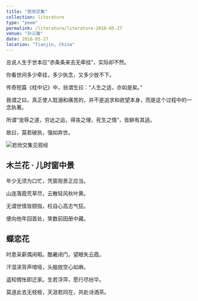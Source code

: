 ```yaml
---
title: "悲欣交集"
collection: literature
type: "poem"
permalink: /literature/literature-2016-05-27
venue: "孙沁璇"
date: 2016-05-27
location: "Tianjin, China"
---
```


总说人生于世本应“赤条条来去无牵挂”，实际却不然。

你看世间多少牵挂，多少执念，又多少放不下。

传奇短篇《枕中记》中，翁谓生曰：“人生之适，亦如是矣。”

我谓之曰，真正使人耽溺和痛苦的，并不是追求和欲望本身，而是这个过程中的一念执著。

所谓“宠辱之道，穷达之运，得丧之理，死生之情”，皆鲜有其适。

故曰，莫若破执，强如弃世。

![悲欣交集见观经](https://sunqinxuan.github.io/images/literature-2016-05-27-img1.jpg)

## 木兰花 · 儿时窗中景

年少无须为口忙，凭窗观景正应当。

山连落霞荒草尽，云散轻风秋叶黄。

无谓世情皆颐指，枉自心高志气狂。

便向他年回首处，笑数前因册中藏。

## 蝶恋花

时患采薪偶闲暇。酷暑闭门，望眼失云霞。

汗湿浃背声喑哑，头脑放空心如麻。

遥知惆怅即迁家。生若浮萍，愿行尽纷华。

莫道此去无枝桠，天涯若同在，共赴诗酒茶。

